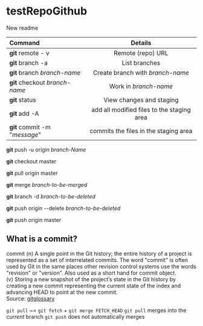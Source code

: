 # testRepoGithub

New readme

| Command                       | Details 
| :--                           | :-: 
|**git** remote - v             |Remote (repo) URL 
|**git** branch -a              | List branches
|**git** branch *branch-name*   | Create branch with *branch-name*
|**git** checkout *branch-name* |Work in *branch-name*
|**git** status                 |View changes and staging
|**git** add -A                 |add all modified files to the staging area
**git** commit -m "*message*"   |commits the files in the staging area

**git** push -u origin *branch-Name*

**git** checkout master

**git** pull origin master

**git** merge *branch-to-be-merged*

**git** branch -d *branch-to-be-deleted*

**git** push origin --delete *branch-to-be-deleted*

**git** push origin master

## What is a commit?
   commit
   (n) A single point in the Git history; the entire history of a project is represented as a set of interrelated commits. The word "commit" is often used by Git in the same places other revision control systems use the words "revision" or "version". Also used as a short hand for commit object.  
   (v) Storing a new snapshot of the project’s state in the Git history by creating a new commit representing the current state of the index and advancing HEAD to point at the new commit.  
Source: [gitglossary][1]

[1]: https://git-scm.com/docs/gitglossary

`git pull` ~= `git fetch` + `git merge FETCH_HEAD`
`git pull` merges into the _current_ branch
`git push` does not automatically merges